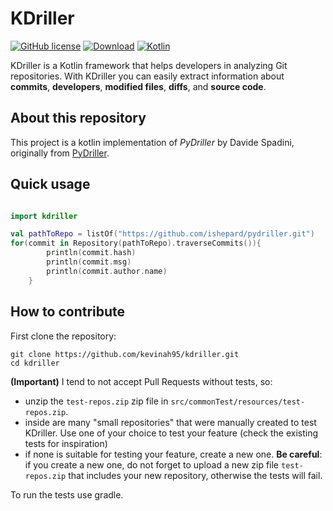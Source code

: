 # KDriller

[![GitHub license](https://img.shields.io/badge/license-Apache%20License%202.0-blue.svg?style=flat)](https://www.apache.org/licenses/LICENSE-2.0)
[![Download](https://img.shields.io/maven-central/v/io.github.kevinah95/kdriller/0.1.5)](https://central.sonatype.com/artifact/io.github.kevinah95/kdriller/0.1.0) <!--- x-release-please-version -->
[![Kotlin](https://img.shields.io/badge/kotlin-1.9.0-blue.svg?logo=kotlin)](http://kotlinlang.org)

KDriller is a Kotlin framework that helps developers in analyzing Git repositories. With KDriller you can easily extract information about **commits**, **developers**, **modified files**, **diffs**, and **source code**. 

## About this repository

This project is a kotlin implementation of *PyDriller* by Davide Spadini, originally from
[PyDriller](https://github.com/ishepard/pydriller).

## Quick usage

```kotlin

import kdriller

val pathToRepo = listOf("https://github.com/ishepard/pydriller.git")
for(commit in Repository(pathToRepo).traverseCommits()){
        println(commit.hash)
        println(commit.msg)
        println(commit.author.name)
    }
```

## How to contribute
First clone the repository:
```
git clone https://github.com/kevinah95/kdriller.git
cd kdriller
```

**(Important)** I tend to not accept Pull Requests without tests, so:

- unzip the `test-repos.zip` zip file in `src/commonTest/resources/test-repos.zip`.
- inside are many "small repositories" that were manually created to test KDriller. Use one of your choice to test your feature (check the existing tests for inspiration)
- if none is suitable for testing your feature, create a new one. **Be careful**: if you create a new one, do not forget to upload a new zip file `test-repos.zip` that includes your new repository, otherwise the tests will fail.

To run the tests use gradle.